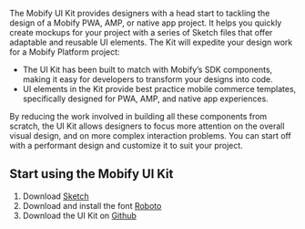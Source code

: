 The Mobify UI Kit provides designers with a head start to tackling the design of a Mobify PWA, AMP, or native app project. It helps you quickly create mockups for your project with a series of Sketch files that offer adaptable and reusable UI elements. The Kit will expedite your design work for a Mobify Platform project:

- The UI Kit has been built to match with Mobify’s SDK components, making it easy for developers to transform your designs into code.
- UI elements in the Kit provide best practice mobile commerce templates, specifically designed for PWA, AMP, and native app experiences.

By reducing the work involved in building all these components from scratch, the UI Kit allows designers to focus more attention on the overall visual design, and on more complex interaction problems. You can start off with a performant design and customize it to suit your project.

## Start using the Mobify UI Kit

1. Download [Sketch](https://www.sketch.com/)
2. Download and install the font [Roboto](https://fonts.google.com/specimen/Roboto)
3. Download the UI Kit on [Github](https://github.com/mobify/ui-kit)